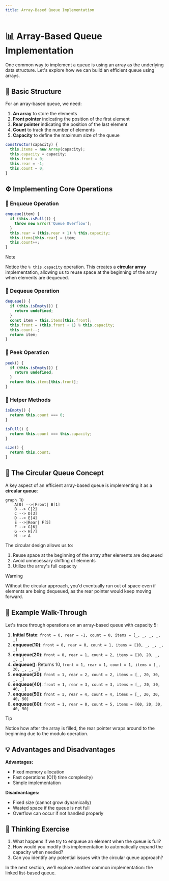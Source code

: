 ```yaml
---
title: Array-Based Queue Implementation
---
```


# 📊 Array-Based Queue Implementation

One common way to implement a queue is using an array as the underlying data structure. Let's explore how we can build an efficient queue using arrays.

## 🧱 Basic Structure

For an array-based queue, we need:

1. **An array** to store the elements
2. **Front pointer** indicating the position of the first element
3. **Rear pointer** indicating the position of the last element
4. **Count** to track the number of elements
5. **Capacity** to define the maximum size of the queue

```js
constructor(capacity) {
  this.items = new Array(capacity);
  this.capacity = capacity;
  this.front = 0;
  this.rear = -1;
  this.count = 0;
}
```

## ⚙️ Implementing Core Operations

### 🔼 Enqueue Operation

```js
enqueue(item) {
  if (this.isFull()) {
    throw new Error('Queue Overflow');
  }
  this.rear = (this.rear + 1) % this.capacity;
  this.items[this.rear] = item;
  this.count++;
}
```

> [!NOTE]
> Notice the `% this.capacity` operation. This creates a **circular array** implementation, allowing us to reuse space at the beginning of the array when elements are dequeued.

### 🔽 Dequeue Operation

```js
dequeue() {
  if (this.isEmpty()) {
    return undefined;
  }
  const item = this.items[this.front];
  this.front = (this.front + 1) % this.capacity;
  this.count--;
  return item;
}
```

### 👀 Peek Operation

```js
peek() {
  if (this.isEmpty()) {
    return undefined;
  }
  return this.items[this.front];
}
```

### 📏 Helper Methods

```js
isEmpty() {
  return this.count === 0;
}

isFull() {
  return this.count === this.capacity;
}

size() {
  return this.count;
}
```

## 🔄 The Circular Queue Concept

A key aspect of an efficient array-based queue is implementing it as a **circular queue**:

```mermaid
graph TD
    A[0] -->|Front| B[1]
    B --> C[2]
    C --> D[3]
    D --> E[4]
    E -->|Rear| F[5]
    F --> G[6]
    G --> H[7]
    H --> A
```

The circular design allows us to:
1. Reuse space at the beginning of the array after elements are dequeued
2. Avoid unnecessary shifting of elements
3. Utilize the array's full capacity

> [!WARNING]
> Without the circular approach, you'd eventually run out of space even if elements are being dequeued, as the rear pointer would keep moving forward.

## 🎯 Example Walk-Through

Let's trace through operations on an array-based queue with capacity 5:

1. **Initial State**: `front = 0, rear = -1, count = 0, items = [_, _, _, _, _]`
2. **enqueue(10)**: `front = 0, rear = 0, count = 1, items = [10, _, _, _, _]`
3. **enqueue(20)**: `front = 0, rear = 1, count = 2, items = [10, 20, _, _, _]`
4. **dequeue()**: Returns 10, `front = 1, rear = 1, count = 1, items = [_, 20, _, _, _]`
5. **enqueue(30)**: `front = 1, rear = 2, count = 2, items = [_, 20, 30, _, _]`
6. **enqueue(40)**: `front = 1, rear = 3, count = 3, items = [_, 20, 30, 40, _]`
7. **enqueue(50)**: `front = 1, rear = 4, count = 4, items = [_, 20, 30, 40, 50]`
8. **enqueue(60)**: `front = 1, rear = 0, count = 5, items = [60, 20, 30, 40, 50]`

> [!TIP]
> Notice how after the array is filled, the rear pointer wraps around to the beginning due to the modulo operation.

## 💡 Advantages and Disadvantages

**Advantages:**
- Fixed memory allocation
- Fast operations (O(1) time complexity)
- Simple implementation

**Disadvantages:**
- Fixed size (cannot grow dynamically)
- Wasted space if the queue is not full
- Overflow can occur if not handled properly

## 🤔 Thinking Exercise

1. What happens if we try to enqueue an element when the queue is full?
2. How would you modify this implementation to automatically expand the capacity when needed?
3. Can you identify any potential issues with the circular queue approach?

In the next section, we'll explore another common implementation: the linked list-based queue. 
